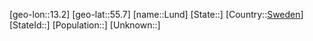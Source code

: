 ﻿---
location: [55.7,13.2]
type: City
tags:
- geo/City


SpocWebEntityId: 32143
isDeleted: false
confidential: public

---
[geo-lon::13.2]
[geo-lat::55.7]
[name::Lund]
[State::]
[Country::[Sweden](geo/Continent/Europe/Sweden.md)]
[StateId::]
[Population::]
[Unknown::]

